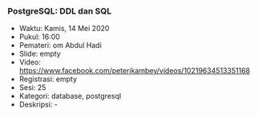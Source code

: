 
### PostgreSQL: DDL dan SQL

- Waktu: Kamis, 14 Mei 2020
- Pukul: 16:00
- Pemateri: om Abdul Hadi
- Slide: empty
- Video: https://www.facebook.com/peterjkambey/videos/10219634513351168
- Registrasi: empty
- Sesi: 25
- Kategori: database, postgresql
- Deskripsi: -
          